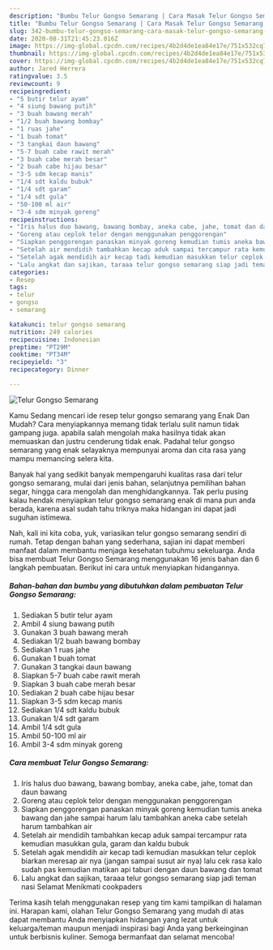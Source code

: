 ```yaml
---
description: "Bumbu Telur Gongso Semarang | Cara Masak Telur Gongso Semarang Yang Mudah Dan Praktis"
title: "Bumbu Telur Gongso Semarang | Cara Masak Telur Gongso Semarang Yang Mudah Dan Praktis"
slug: 342-bumbu-telur-gongso-semarang-cara-masak-telur-gongso-semarang-yang-mudah-dan-praktis
date: 2020-08-31T21:45:23.016Z
image: https://img-global.cpcdn.com/recipes/4b2d4de1ea84e17e/751x532cq70/telur-gongso-semarang-foto-resep-utama.jpg
thumbnail: https://img-global.cpcdn.com/recipes/4b2d4de1ea84e17e/751x532cq70/telur-gongso-semarang-foto-resep-utama.jpg
cover: https://img-global.cpcdn.com/recipes/4b2d4de1ea84e17e/751x532cq70/telur-gongso-semarang-foto-resep-utama.jpg
author: Jared Herrera
ratingvalue: 3.5
reviewcount: 9
recipeingredient:
- "5 butir telur ayam"
- "4 siung bawang putih"
- "3 buah bawang merah"
- "1/2 buah bawang bombay"
- "1 ruas jahe"
- "1 buah tomat"
- "3 tangkai daun bawang"
- "5-7 buah cabe rawit merah"
- "3 buah cabe merah besar"
- "2 buah cabe hijau besar"
- "3-5 sdm kecap manis"
- "1/4 sdt kaldu bubuk"
- "1/4 sdt garam"
- "1/4 sdt gula"
- "50-100 ml air"
- "3-4 sdm minyak goreng"
recipeinstructions:
- "Iris halus duo bawang, bawang bombay, aneka cabe, jahe, tomat dan daun bawang"
- "Goreng atau ceplok telor dengan menggunakan penggorengan"
- "Siapkan penggorengan panaskan minyak goreng kemudian tumis aneka bawang dan jahe sampai harum lalu tambahkan aneka cabe setelah harum tambahkan air"
- "Setelah air mendidih tambahkan kecap aduk sampai tercampur rata kemudian masukkan gula, garam dan kaldu bubuk"
- "Setelah agak mendidih air kecap tadi kemudian masukkan telur ceplok biarkan meresap air nya (jangan sampai susut air nya) lalu cek rasa kalo sudah pas kemudian matikan api taburi dengan daun bawang dan tomat"
- "Lalu angkat dan sajikan, taraaa telur gongso semarang siap jadi teman nasi Selamat Menikmati cookpaders"
categories:
- Resep
tags:
- telur
- gongso
- semarang

katakunci: telur gongso semarang 
nutrition: 249 calories
recipecuisine: Indonesian
preptime: "PT29M"
cooktime: "PT34M"
recipeyield: "3"
recipecategory: Dinner

---
```



![Telur Gongso Semarang](https://img-global.cpcdn.com/recipes/4b2d4de1ea84e17e/751x532cq70/telur-gongso-semarang-foto-resep-utama.jpg)

Kamu Sedang mencari ide resep telur gongso semarang yang Enak Dan Mudah? Cara menyiapkannya memang tidak terlalu sulit namun tidak gampang juga. apabila salah mengolah maka hasilnya tidak akan memuaskan dan justru cenderung tidak enak. Padahal telur gongso semarang yang enak selayaknya mempunyai aroma dan cita rasa yang mampu memancing selera kita.

Banyak hal yang sedikit banyak mempengaruhi kualitas rasa dari telur gongso semarang, mulai dari jenis bahan, selanjutnya pemilihan bahan segar, hingga cara mengolah dan menghidangkannya. Tak perlu pusing kalau hendak menyiapkan telur gongso semarang enak di mana pun anda berada, karena asal sudah tahu triknya maka hidangan ini dapat jadi suguhan istimewa.




Nah, kali ini kita coba, yuk, variasikan telur gongso semarang sendiri di rumah. Tetap dengan bahan yang sederhana, sajian ini dapat memberi manfaat dalam membantu menjaga kesehatan tubuhmu sekeluarga. Anda bisa membuat Telur Gongso Semarang menggunakan 16 jenis bahan dan 6 langkah pembuatan. Berikut ini cara untuk menyiapkan hidangannya.

<!--inarticleads1-->

##### Bahan-bahan dan bumbu yang dibutuhkan dalam pembuatan Telur Gongso Semarang:

1. Sediakan 5 butir telur ayam
1. Ambil 4 siung bawang putih
1. Gunakan 3 buah bawang merah
1. Sediakan 1/2 buah bawang bombay
1. Sediakan 1 ruas jahe
1. Gunakan 1 buah tomat
1. Gunakan 3 tangkai daun bawang
1. Siapkan 5-7 buah cabe rawit merah
1. Siapkan 3 buah cabe merah besar
1. Sediakan 2 buah cabe hijau besar
1. Siapkan 3-5 sdm kecap manis
1. Sediakan 1/4 sdt kaldu bubuk
1. Gunakan 1/4 sdt garam
1. Ambil 1/4 sdt gula
1. Ambil 50-100 ml air
1. Ambil 3-4 sdm minyak goreng




<!--inarticleads2-->

##### Cara membuat Telur Gongso Semarang:

1. Iris halus duo bawang, bawang bombay, aneka cabe, jahe, tomat dan daun bawang
1. Goreng atau ceplok telor dengan menggunakan penggorengan
1. Siapkan penggorengan panaskan minyak goreng kemudian tumis aneka bawang dan jahe sampai harum lalu tambahkan aneka cabe setelah harum tambahkan air
1. Setelah air mendidih tambahkan kecap aduk sampai tercampur rata kemudian masukkan gula, garam dan kaldu bubuk
1. Setelah agak mendidih air kecap tadi kemudian masukkan telur ceplok biarkan meresap air nya (jangan sampai susut air nya) lalu cek rasa kalo sudah pas kemudian matikan api taburi dengan daun bawang dan tomat
1. Lalu angkat dan sajikan, taraaa telur gongso semarang siap jadi teman nasi Selamat Menikmati cookpaders




Terima kasih telah menggunakan resep yang tim kami tampilkan di halaman ini. Harapan kami, olahan Telur Gongso Semarang yang mudah di atas dapat membantu Anda menyiapkan hidangan yang lezat untuk keluarga/teman maupun menjadi inspirasi bagi Anda yang berkeinginan untuk berbisnis kuliner. Semoga bermanfaat dan selamat mencoba!

